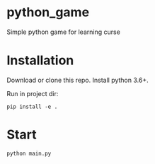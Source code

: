 # python_game
Simple python game for learning curse 

# Installation
Download or clone this repo.
Install python 3.6+.

Run in project dir:
```
pip install -e .
```

# Start
```
python main.py
```
